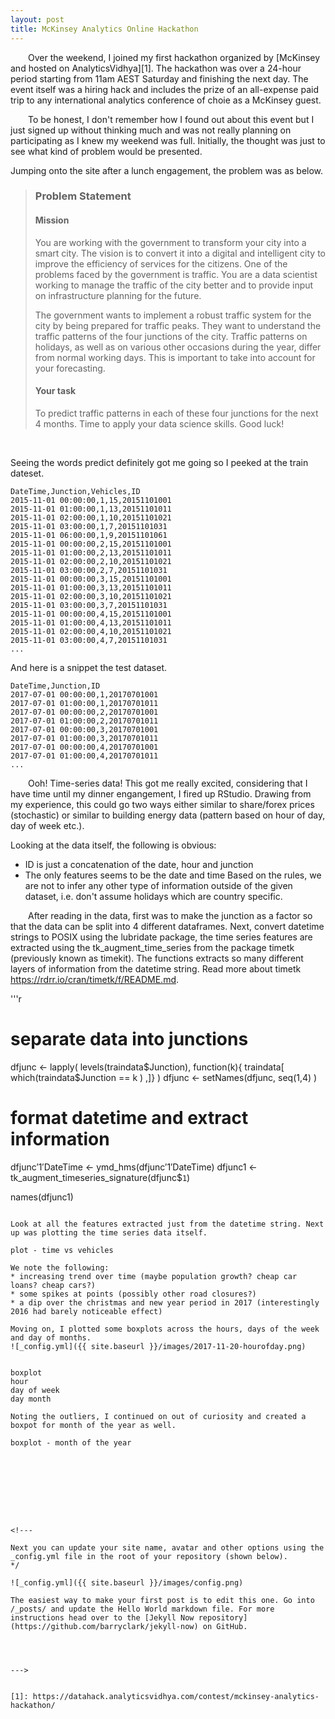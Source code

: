 ```yaml
---
layout: post
title: McKinsey Analytics Online Hackathon
---
```




&emsp;&emsp;Over the weekend, I joined my first hackathon organized by [McKinsey and hosted on AnalyticsVidhya][1]. The hackathon was over a 24-hour period starting from 11am AEST Saturday and finishing the next day. The event itself was a hiring hack and includes the prize of an all-expense paid trip to any international analytics conference of choie as a McKinsey guest. 

&emsp;&emsp;To be honest, I don't remember how I found out about this event but I just signed up without thinking much and was not really planning on participating as I knew my weekend was full. Initially, the thought was just to see what kind of problem would be presented.

Jumping onto the site after a lunch engagement, the problem was as below. 
> ### Problem Statement
> #### Mission
>
>You are working with the government to transform your city into a smart city. The vision is to convert it into a digital and intelligent city to improve the efficiency of services for the citizens. One of the problems faced by the government is traffic. You are a data scientist working to manage the traffic of the city better and to provide input on infrastructure planning for the future.
>
>The government wants to implement a robust traffic system for the city by being prepared for traffic peaks. They want to understand the traffic patterns of the four junctions of the city. Traffic patterns on holidays, as well as on various other occasions during the year, differ from normal working days. This is important to take into account for your forecasting. 
>
> #### Your task 
>
>To predict traffic patterns in each of these four junctions for the next 4 months.
> Time to apply your data science skills. Good luck!

<br>

Seeing the words predict definitely got me going so I peeked at the train dateset.

```
DateTime,Junction,Vehicles,ID
2015-11-01 00:00:00,1,15,20151101001
2015-11-01 01:00:00,1,13,20151101011
2015-11-01 02:00:00,1,10,20151101021
2015-11-01 03:00:00,1,7,20151101031
2015-11-01 06:00:00,1,9,20151101061
2015-11-01 00:00:00,2,15,20151101001
2015-11-01 01:00:00,2,13,20151101011
2015-11-01 02:00:00,2,10,20151101021
2015-11-01 03:00:00,2,7,20151101031
2015-11-01 00:00:00,3,15,20151101001
2015-11-01 01:00:00,3,13,20151101011
2015-11-01 02:00:00,3,10,20151101021
2015-11-01 03:00:00,3,7,20151101031
2015-11-01 00:00:00,4,15,20151101001
2015-11-01 01:00:00,4,13,20151101011
2015-11-01 02:00:00,4,10,20151101021
2015-11-01 03:00:00,4,7,20151101031
...
```
And here is a snippet the test dataset. 

```
DateTime,Junction,ID
2017-07-01 00:00:00,1,20170701001
2017-07-01 01:00:00,1,20170701011
2017-07-01 00:00:00,2,20170701001
2017-07-01 01:00:00,2,20170701011
2017-07-01 00:00:00,3,20170701001
2017-07-01 01:00:00,3,20170701011
2017-07-01 00:00:00,4,20170701001
2017-07-01 01:00:00,4,20170701011
...
```
&emsp;&emsp;Ooh! Time-series data! This got me really excited, considering that I have time until my dinner engangement, I fired up RStudio. Drawing from my experience, this could go two ways either similar to share/forex prices (stochastic) or similar to building energy data (pattern based on hour of day, day of week etc.). 

Looking at the data itself, the following is obvious:

* ID is just a concatenation of the date, hour and junction
* The only features seems to be the date and time
Based on the rules, we are not to infer any other type of information outside of the given dataset, i.e. don't assume holidays which are country specific.

  After reading in the data, first was to make the junction as a factor so that the data can be split into 4 different dataframes. Next, convert datetime strings to POSIX using the lubridate package, the time series features are extracted using the tk_augment_time_series from the package timetk (previously known as timekit). The functions extracts so many different layers of information from the datetime string. Read more about timetk https://rdrr.io/cran/timetk/f/README.md.

'''r
# separate data into junctions
dfjunc <- lapply( levels(traindata$Junction), function(k){
                  				traindata[ which(traindata$Junction == k ) ,]} )
dfjunc <- setNames(dfjunc, seq(1,4) )

# format datetime and extract information
dfjunc$'1'$DateTime <- ymd_hms(dfjunc$'1'$DateTime)
dfjunc1 <- tk_augment_timeseries_signature(dfjunc$`1`)

names(dfjunc1)
```

Look at all the features extracted just from the datetime string. Next up was plotting the time series data itself. 

plot - time vs vehicles

We note the following:
* increasing trend over time (maybe population growth? cheap car loans? cheap cars?)
* some spikes at points (possibly other road closures?)
* a dip over the christmas and new year period in 2017 (interestingly 2016 had barely noticeable effect)

Moving on, I plotted some boxplots across the hours, days of the week and day of months. 
![_config.yml]({{ site.baseurl }}/images/2017-11-20-hourofday.png)


boxplot
hour 
day of week
day month

Noting the outliers, I continued on out of curiosity and created a boxpot for month of the year as well.

boxplot - month of the year









<!---

Next you can update your site name, avatar and other options using the _config.yml file in the root of your repository (shown below).
*/

![_config.yml]({{ site.baseurl }}/images/config.png)

The easiest way to make your first post is to edit this one. Go into /_posts/ and update the Hello World markdown file. For more instructions head over to the [Jekyll Now repository](https://github.com/barryclark/jekyll-now) on GitHub.




--->


[1]: https://datahack.analyticsvidhya.com/contest/mckinsey-analytics-hackathon/

